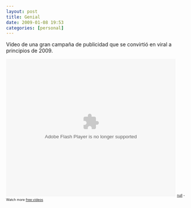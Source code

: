 ```yaml
---
layout: post
title: Genial
date: 2009-01-08 19:53
categories: [personal]
---
```

Vídeo de una gran campaña de publicidad que se convirtió en viral a principios de 2009.

<object width="464" height="376" classid="clsid:d27cdb6e-ae6d-11cf-96b8-444553540000" codebase="http://download.macromedia.com/pub/shockwave/cabs/flash/swflash.cab#version=6,0,40,0"><param name="allowScriptAccess" value="always" /><param name="src" value="http://embed.break.com/NTc3MjQ5" /><param name="allowscriptaccess" value="always" /><embed width="464" height="376" type="application/x-shockwave-flash" src="http://embed.break.com/NTc3MjQ5" allowScriptAccess="always" allowscriptaccess="always" /></object>
<span style="font-size: xx-small;"><a href="http://www.break.com/index/sfw-porn-clips.html">null</a> - Watch more <a href="http://www.break.com/">free videos</a></span>
